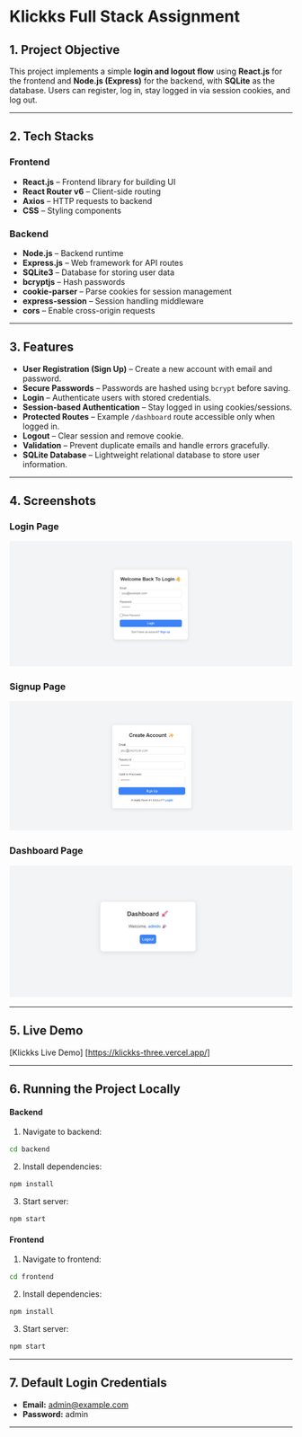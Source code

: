 # Klickks Full Stack Assignment

## 1. Project Objective

This project implements a simple **login and logout flow** using **React.js** for the frontend and **Node.js (Express)** for the backend, with **SQLite** as the database. Users can register, log in, stay logged in via session cookies, and log out.

---

## 2. Tech Stacks

### Frontend
- **React.js** – Frontend library for building UI
- **React Router v6** – Client-side routing
- **Axios** – HTTP requests to backend
- **CSS** – Styling components

### Backend
- **Node.js** – Backend runtime
- **Express.js** – Web framework for API routes
- **SQLite3** – Database for storing user data
- **bcryptjs** – Hash passwords
- **cookie-parser** – Parse cookies for session management
- **express-session** – Session handling middleware
- **cors** – Enable cross-origin requests

---

## 3. Features

- **User Registration (Sign Up)** – Create a new account with email and password.  
- **Secure Passwords** – Passwords are hashed using `bcrypt` before saving.  
- **Login** – Authenticate users with stored credentials.  
- **Session-based Authentication** – Stay logged in using cookies/sessions.  
- **Protected Routes** – Example `/dashboard` route accessible only when logged in.  
- **Logout** – Clear session and remove cookie.  
- **Validation** – Prevent duplicate emails and handle errors gracefully.  
- **SQLite Database** – Lightweight relational database to store user information.  

---

## 4. Screenshots

### Login Page
![Login Page](images/Login.png)

### Signup Page
![Signup Page](images/signup.png)

### Dashboard Page
![Dashboard Page](images/dashboard.png)

---

## 5. Live Demo

[Klickks Live Demo] [https://klickks-three.vercel.app/]

---

## 6. Running the Project Locally

#### Backend
1. Navigate to backend:

```bash
cd backend
```

2. Install dependencies:

```bash
npm install
```

3. Start server:

```bash
npm start
```

#### Frontend
1. Navigate to frontend:

```bash
cd frontend
```

2. Install dependencies:

```bash
npm install
```

3. Start server:

```bash
npm start
```

---

## 7. Default Login Credentials

- **Email:** admin@example.com
- **Password:** admin

---

